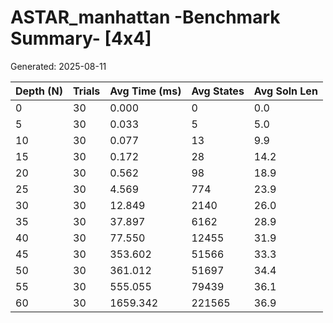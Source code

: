 # ASTAR_manhattan -Benchmark Summary- [4x4]
Generated: 2025-08-11

| Depth (N) | Trials | Avg Time (ms) | Avg States | Avg Soln Len |
|-----------|--------|---------------|------------|--------------|
| 0         | 30     | 0.000         | 0          | 0.0          |
| 5         | 30     | 0.033         | 5          | 5.0          |
| 10        | 30     | 0.077         | 13         | 9.9          |
| 15        | 30     | 0.172         | 28         | 14.2         |
| 20        | 30     | 0.562         | 98         | 18.9         |
| 25        | 30     | 4.569         | 774        | 23.9         |
| 30        | 30     | 12.849        | 2140       | 26.0         |
| 35        | 30     | 37.897        | 6162       | 28.9         |
| 40        | 30     | 77.550        | 12455      | 31.9         |
| 45        | 30     | 353.602       | 51566      | 33.3         |
| 50        | 30     | 361.012       | 51697      | 34.4         |
| 55        | 30     | 555.055       | 79439      | 36.1         |
| 60        | 30     | 1659.342      | 221565     | 36.9         |
